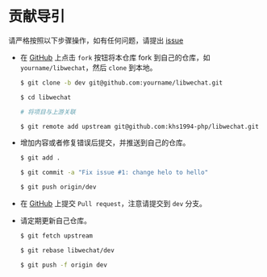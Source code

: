 # 贡献导引

请严格按照以下步骤操作，如有任何问题，请提出 [issue](https://github.com/khs1994-php/libwechat/issues/new)

* 在 [GitHub](https://github.com/khs1994-php/libwechat/fork) 上点击 `fork` 按钮将本仓库 fork 到自己的仓库，如 `yourname/libwechat`，然后 `clone` 到本地。

  ```bash
  $ git clone -b dev git@github.com:yourname/libwechat.git

  $ cd libwechat

  # 将项目与上游关联

  $ git remote add upstream git@github.com:khs1994-php/libwechat.git
  ```

* 增加内容或者修复错误后提交，并推送到自己的仓库。

  ```bash
  $ git add .

  $ git commit -a "Fix issue #1: change helo to hello"

  $ git push origin/dev
  ```

* 在 [GitHub](https://github.com/khs1994-php/libwechat) 上提交 `Pull request`，注意请提交到 `dev` 分支。

* 请定期更新自己仓库。

  ```bash
  $ git fetch upstream

  $ git rebase libwechat/dev

  $ git push -f origin dev
  ```
